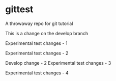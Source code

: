 # gittest
A throwaway repo for git tutorial

This is a change on the develop branch

Experimental test changes - 1

Experimental test changes - 2

Develop change - 2
Experimental test changes - 3

Experimental test changes - 4
